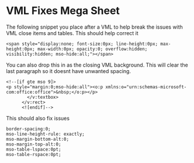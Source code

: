 # VML Fixes Mega Sheet

The following snippet you place after a VML to help break the issues with VML close items and tables. This should help correct it

```
<span style="display:none; font-size:0px; line-height:0px; max-height:0px; max-width:0px; opacity:0; overflow:hidden; visibility:hidden; mso-hide:all;"></span>
```

You can also drop this in as the closing VML background. This will clear the last paragraph so it doesnt have unwanted spacing.
```
<!--[if gte mso 9]>
<p style="margin:0;mso-hide:all"><o:p xmlns:o="urn:schemas-microsoft-com:office:office">&nbsp;</o:p></p>
        </v:textbox>
      </v:rect>
      <![endif]-->
```


This should also fix issues

```
border-spacing:0; 
mso-line-height-rule: exactly; 
mso-margin-bottom-alt:0; 
mso-margin-top-alt:0; 
mso-table-lspace:0pt; 
mso-table-rspace:0pt;
```